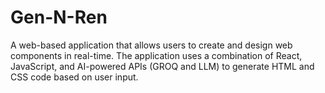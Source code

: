 # Gen-N-Ren
 A web-based application that allows users to create and design web components in real-time. The application uses a combination of React, JavaScript, and AI-powered APIs (GROQ and LLM) to generate HTML and CSS code based on user input.
